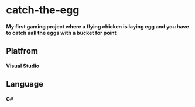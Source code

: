 # catch-the-egg

#### My first gaming project where a flying chicken is laying egg and you have to catch aall the eggs with  a bucket for point

## Platfrom
#### Visual Studio

## Language
#### C#
 
